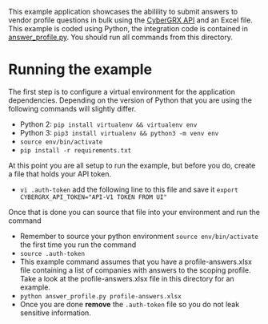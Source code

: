 This example application showcases the abilility to submit answers to vendor profile questions in bulk using the [CyberGRX API](https://api.cybergrx.com/v1/swagger/) and an Excel file.  This example is coded using Python, the integration code is contained in [answer_profile.py](./answer_profile.py).  You should run all commands from this directory.

# Running the example
The first step is to configure a virtual environment for the application dependencies.  Depending on the version of Python that you are using the following commands will slightly differ.
- Python 2: `pip install virtualenv && virtualenv env`
- Python 3: `pip3 install virtualenv && python3 -m venv env`
- `source env/bin/activate`
- `pip install -r requirements.txt`

At this point you are all setup to run the example, but before you do, create a file that holds your API token. 
- `vi .auth-token` add the following line to this file and save it `export CYBERGRX_API_TOKEN="API-V1 TOKEN FROM UI"`

Once that is done you can source that file into your environment and run the command
- Remember to source your python environment `source env/bin/activate` the first time you run the command
- `source .auth-token`
- This example command assumes that you have a profile-answers.xlsx file containing a list of companies with answers to the scoping profile.  Take a look at the profile-answers.xlsx file in this directory for an example.
- `python answer_profile.py profile-answers.xlsx`
- Once you are done **remove** the `.auth-token` file so you do not leak sensitive information.
